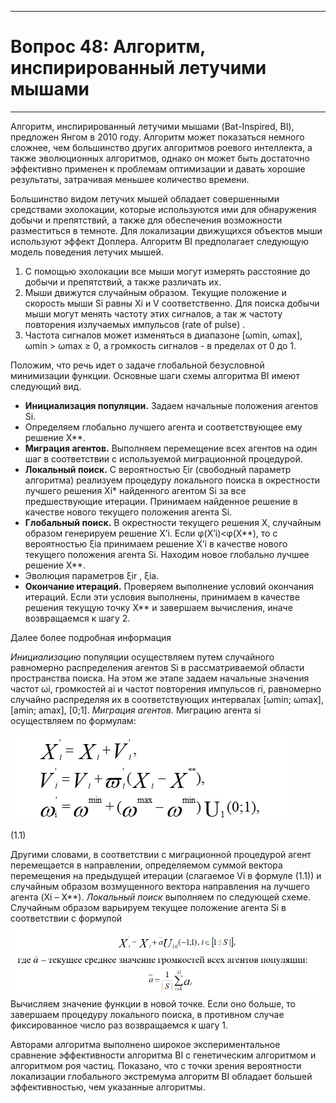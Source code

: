 ﻿___
# Вопрос 48: Алгоритм, инспирированный летучими мышами
___

Алгоритм, инспирированный летучими мышами (Bat-Inspired, BI), предложен Янгом в 2010 году. Алгоритм может показаться немного сложнее, чем большинство других алгоритмов роевого интеллекта, а также эволюционных алгоритмов, однако он может быть достаточно эффективно применен к проблемам оптимизации и давать хорошие результаты, затрачивая меньшее количество времени.

Большинство видом летучих мышей обладает совершенными средствами эхолокации, которые используются ими для обнаружения добычи и препятствий, а также для обеспечения возможности разместиться в темноте. Для локализации движущихся объектов мыши используют эффект Доплера. 
Алгоритм BI предполагает следующую модель поведения летучих мышей. 
1. С помощью эхолокации все мыши могут измерять расстояние до добычи и препятствий, а также различать их.
2. Мыши движутся случайным образом. Текущие положение и скорость мыши Si равны Xi и V соответственно. Для поиска добычи мыши могут менять частоту этих сигналов, а так ж частоту повторения излучаемых импульсов (rate of pulse) .
3. Частота сигналов может изменяться в диапазоне [ωmin, ωmax], 
ωmin > ωmax ≥ 0, а громкость сигналов -  в пределах от 0 до 1.

Положим, что речь идет о задаче глобальной безусловной минимизации функции. Основные шаги схемы алгоритма BI имеют следующий вид.
- **Инициализация популяции.** Задаем начальные положения агентов Si. 
-  Определяем глобально лучшего агента и соответствующее ему решение X**.
-  **Миграция агентов.** Выполняем перемещение всех агентов на один шаг в соответствии с используемой миграционной процедурой.
-  **Локальный поиск.** С вероятностью ξir (свободный параметр алгоритма) реализуем процедуру локального поиска в окрестности лучшего решения Xi* найденного агентом Si за все предшествующие итерации. Принимаем найденное решение в качестве нового текущего положения агента Si.
-  **Глобальный поиск.** В окрестности текущего решения X, случайным образом генерируем решение X’i. Если φ(X’i)<φ(X**), то с вероятностью ξia принимаем решение X’i в качестве нового текущего положения агента Si. Находим новое глобально лучшее решение X**.
-  Эволюция параметров  ξir , ξia.
-  **Окончание итераций.** Проверяем выполнение условий окончания итераций. Если эти условия выполнены, принимаем в качестве решения текущую точку X** и завершаем вычисления, иначе возвращаемся к шагу 2.

Далее более подробная информация

*Инициализацию* популяции осуществляем путем случайного равномерно распределения агентов Si в рассматриваемой области пространства поиска. На этом же этапе задаем начальные значения частот ωi, громкостей ai и частот повторения импульсов ri, равномерно случайно распределяя их в соответствующих интервалах [ωmin; ωmax], [amin; amax], [0;1].
*Миграция агентов.* Миграцию агента si осуществляем по формулам:
 
 ![t48_1.png](../resources/imgs/t48_1.png)

(1.1)

Другими словами, в соответствии с миграционной процедурой агент перемещается в направлении, определяемом суммой вектора перемещения на предыдущей итерации (слагаемое Vi в формуле (1.1)) и случайным образом возмущенного вектора направления на лучшего агента (Xi – X**).
*Локальный поиск* выполняем по следующей схеме.
	Случайным образом варьируем текущее положение агента Si в соответствии с формулой
 ![t48_2.png](../resources/imgs/t48_2.png)
	Вычисляем значение функции в новой точке. Если оно больше, то завершаем процедуру локального поиска, в противном случае фиксированное число раз возвращаемся к шагу 1.
	
Авторами алгоритма выполнено широкое экспериментальное сравнение эффективности алгоритма BI с генетическим алгоритмом и алгоритмом роя частиц. Показано, что с точки зрения вероятности локализации глобального экстремума алгоритм BI обладает большей эффективностью, чем указанные алгоритмы.


